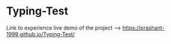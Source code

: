 # Typing-Test
Link to experience live demo of the project --> https://prashant-1999.github.io/Typing-Test/
